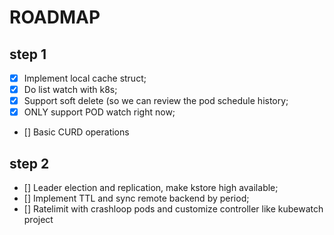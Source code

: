 # ROADMAP

## step 1

- [x] Implement local cache struct;
- [x] Do list watch with k8s;
- [x] Support soft delete (so we can review the pod schedule history;
- [x] ONLY support POD watch right now;
- [] Basic CURD operations

## step 2

- [] Leader election and replication, make kstore high available;
- [] Implement TTL and sync remote backend by period;
- [] Ratelimit with crashloop pods and customize controller like kubewatch project

